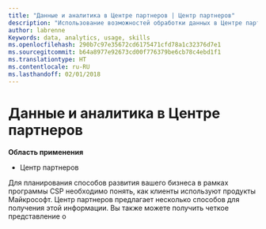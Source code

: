 ```yaml
---
title: "Данные и аналитика в Центре партнеров | Центр партнеров"
description: "Использование возможностей обработки данных в Центре партнеров для эффективного анализа потребностей клиентов"
author: labrenne
Keywords: data, analytics, usage, skills
ms.openlocfilehash: 290b7c97e35672cd6175471cfd78a1c32376d7e1
ms.sourcegitcommit: b64a8977e92673cd00f776379be6cb78c4ebd1f1
ms.translationtype: HT
ms.contentlocale: ru-RU
ms.lasthandoff: 02/01/2018
---
```

# <a name="data-and-analytics-in-partner-center"></a>Данные и аналитика в Центре партнеров

**Область применения**

- Центр партнеров

Для планирования способов развития вашего бизнеса в рамках программы CSP необходимо понять, как клиенты используют продукты Майкрософт. Центр партнеров предлагает несколько способов для получения этой информации. Вы также можете получить четкое представление о 